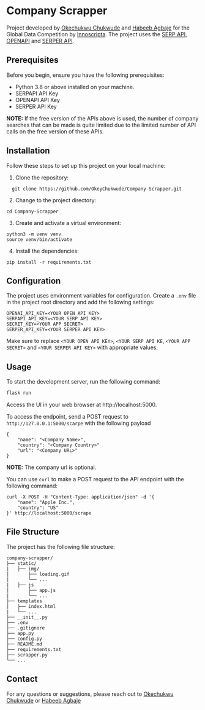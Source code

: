 # Company Scrapper
Project developed by [Okechukwu Chukwude](https://github.com/OkeyChukwude) and [Habeeb Agbaje](https://github.com/Hab-eeb) for  the Global Data Competition by [Innoscripta](https://www.innoscripta.com/en). The project uses the [SERP API](https://serpapi.com/), [OPENAPI](https://platform.openai.com/overview) and [SERPER API](https://serper.dev/dashboard). 


## Prerequisites
Before you begin, ensure you have the following prerequisites:
-  Python 3.8 or above installed on your machine.
-  SERPAPI API Key
-  OPENAPI API Key
-  SERPER API Key

__NOTE:__ If the free version of the APIs above is used, the number of company searches that can be made is quite limited due to the limited number of API calls on the free version of these APIs. 

## Installation
Follow these steps to set up this project on your local machine:

1. Clone the repository:
 ```shell
   git clone https://github.com/OkeyChukwude/Company-Scrapper.git
```

2. Change to the project directory:
```shell
cd Company-Scrapper
```

3. Create and activate a virtual environment:
```shell
python3 -m venv venv
source venv/bin/activate
```

4. Install the dependencies:
```shell
pip install -r requirements.txt
```
## Configuration
The project uses environment variables for configuration. Create a `.env` file in the project root directory and add the following settings:
```
OPENAI_API_KEY=<YOUR OPEN API KEY>
SERPAPI_API_KEY=<YOUR SERP API KEY>
SECRET_KEY=<YOUR APP SECRET>
SERPER_API_KEY=<YOUR SERPER API KEY>
```
Make sure to replace `<YOUR OPEN API KEY>`, `<YOUR SERP API KE`, `<YOUR APP SECRET>` and `<YOUR SERPER API KEY>` with appropriate values.

## Usage
To start the development server, run the following command:

```bash
flask run
```
Access the UI in your web browser at http://localhost:5000.

To access the endpoint, send a POST request to `http://127.0.0.1:5000/scarpe` with the following payload

```
{
    "name": "<Company Name>",
    "country": "<Company Country>"
    "url": "<Company URL>"
}
```
__NOTE:__ The company url is optional.

You can use `curl` to make a POST request to the API endpoint with the following command:
```
curl -X POST -H "Content-Type: application/json" -d '{
    "name": "Apple Inc.",
    "country": "US"
}' http://localhost:5000/scrape
```

## File Structure
The project has the following file structure:
```
company-scrapper/
├── static/
|   ├── img/
|       ├── loading.gif
|       └── ...
|   ├── js
|       ├── app.js
|       └── ...
├── templates
|   ├── index.html
|   └── ...
├── __init__.py
├── .env
├── .gitignore
├── app.py
├── config.py
├── README.md
├── requirements.txt
├── scrapper.py
└── ...

```

## Contact
For any questions or suggestions, please reach out to [Okechukwu Chukwude](https://github.com/OkeyChukwude) or [Habeeb Agbaje](https://github.com/Hab-eeb)